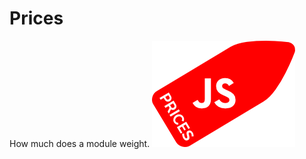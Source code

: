 # Prices
How much does a module weight.
![Prices logo](https://raw.githubusercontent.com/santiagogil/prices/master/prices.png)
